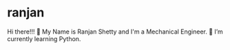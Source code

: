 # ranjan
Hi there!!! 👋 My Name is Ranjan Shetty and I'm a Mechanical Engineer.  🌱 I’m currently learning Python.
